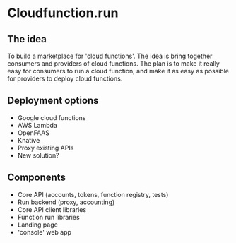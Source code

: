 # Cloudfunction.run

## The idea
To build a marketplace for 'cloud functions'. The idea is bring together consumers and providers of cloud functions.
The plan is to make it really easy for consumers to run a cloud function, and make it as easy as possible for providers
to deploy cloud functions.

## Deployment options
- Google cloud functions
- AWS Lambda
- OpenFAAS
- Knative
- Proxy existing APIs
- New solution?

## Components
- Core API (accounts, tokens, function registry, tests)
- Run backend (proxy, accounting)
- Core API client libraries
- Function run libraries
- Landing page
- 'console' web app
